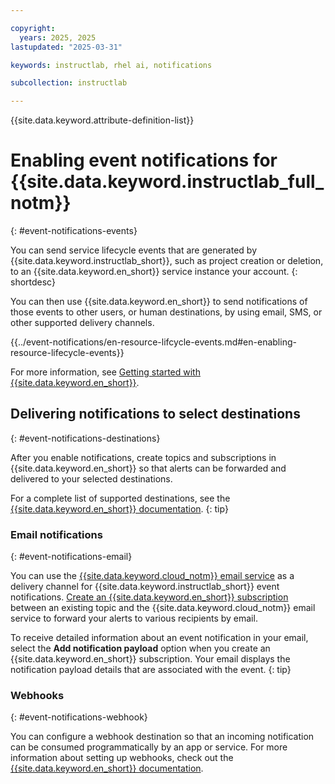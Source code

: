 ```yaml
---

copyright:
  years: 2025, 2025
lastupdated: "2025-03-31"

keywords: instructlab, rhel ai, notifications

subcollection: instructlab

---
```


{{site.data.keyword.attribute-definition-list}}


# Enabling event notifications for {{site.data.keyword.instructlab_full_notm}}
{: #event-notifications-events}

You can send service lifecycle events that are generated by {{site.data.keyword.instructlab_short}}, such as project creation or deletion, to an {{site.data.keyword.en_short}} service instance your account.
{: shortdesc}

You can then use {{site.data.keyword.en_short}} to send notifications of those events to other users, or human destinations, by using email, SMS, or other supported delivery channels.

{{../event-notifications/en-resource-lifcycle-events.md#en-enabling-resource-lifecycle-events}}

For more information, see [Getting started with {{site.data.keyword.en_short}}](/docs/event-notifications?topic=event-notifications-getting-started).

## Delivering notifications to select destinations
{: #event-notifications-destinations}

After you enable notifications, create topics and subscriptions in {{site.data.keyword.en_short}} so that alerts can be forwarded and delivered to your selected destinations.

For a complete list of supported destinations, see the [{{site.data.keyword.en_short}} documentation](/docs/event-notifications?topic=event-notifications-en-destination).
{: tip}

### Email notifications
{: #event-notifications-email}

You can use the [{{site.data.keyword.cloud_notm}} email service](/docs/event-notifications?topic=event-notifications-en-destinations-email) as a delivery channel for {{site.data.keyword.instructlab_short}} event notifications. [Create an {{site.data.keyword.en_short}} subscription](/docs/event-notifications?topic=event-notifications-en-create-en-subscription) between an existing topic and the {{site.data.keyword.cloud_notm}} email service to forward your alerts to various recipients by email.

To receive detailed information about an event notification in your email, select the **Add notification payload** option when you create an {{site.data.keyword.en_short}} subscription. Your email displays the notification payload details that are associated with the event.
{: tip}


### Webhooks
{: #event-notifications-webhook}

You can configure a webhook destination so that an incoming notification can be consumed programmatically by an app or service. For more information about setting up webhooks, check out the [{{site.data.keyword.en_short}} documentation](/docs/event-notifications?topic=event-notifications-en-destinations-webhook).

